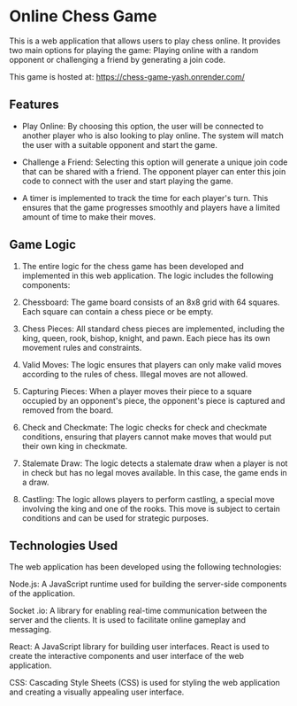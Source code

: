 # Online Chess Game
This is a web application that allows users to play chess online. It provides two main options for playing the game:  Playing online with a random opponent or challenging a friend by generating a join code.

This game is hosted at: https://chess-game-yash.onrender.com/

## Features
- Play Online: By choosing this option, the user will be connected to another player who is also looking to play online. The system will match the user with a suitable opponent and start the game.

- Challenge a Friend: Selecting this option will generate a unique join code that can be shared with a friend. The opponent player can enter this join code to connect with the user and start playing the game.
- A timer is implemented to track the time for each player's turn. This ensures that the game progresses smoothly and players have a limited amount of time to make their moves.

## Game Logic
1. The entire logic for the chess game has been developed and implemented in this web application. The logic includes the following components:

2. Chessboard: The game board consists of an 8x8 grid with 64 squares. Each square can contain a chess piece or be empty.

3. Chess Pieces: All standard chess pieces are implemented, including the king, queen, rook, bishop, knight, and pawn. Each piece has its own movement rules and constraints.

4. Valid Moves: The logic ensures that players can only make valid moves according to the rules of chess. Illegal moves are not allowed.

5. Capturing Pieces: When a player moves their piece to a square occupied by an opponent's piece, the opponent's piece is captured and removed from the board.

6. Check and Checkmate: The logic checks for check and checkmate conditions, ensuring that players cannot make moves that would put their own king in checkmate.

7. Stalemate Draw: The logic detects a stalemate draw when a player is not in check but has no legal moves available. In this case, the game ends in a draw.

8. Castling: The logic allows players to perform castling, a special move involving the king and one of the rooks. This move is subject to certain conditions and can be used for strategic purposes.

## Technologies Used
The web application has been developed using the following technologies:

Node.js: A JavaScript runtime used for building the server-side components of the application.

Socket .io: A library for enabling real-time communication between the server and the clients. It is used to facilitate online gameplay and messaging.

React: A JavaScript library for building user interfaces. React is used to create the interactive components and user interface of the web application.

CSS: Cascading Style Sheets (CSS) is used for styling the web application and creating a visually appealing user interface.